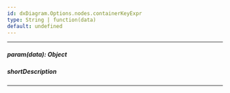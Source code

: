 ```yaml
---
id: dxDiagram.Options.nodes.containerKeyExpr
type: String | function(data)
default: undefined
---
```

---
##### param(data): Object
<!-- Description goes here -->

##### shortDescription
<!-- Description goes here -->

---
<!-- Description goes here -->